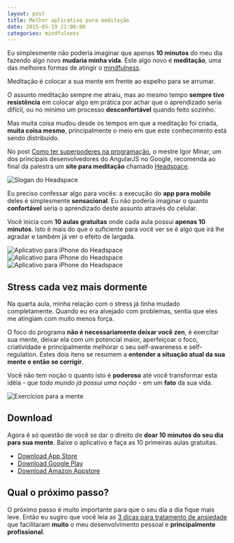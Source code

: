 ```yaml
---
layout: post
title: Melhor aplicativo para meditação
date: 2015-05-19 21:00:00
categories: mindfulness
---
```


Eu simplesmente não poderia imaginar que apenas **10 minutos** do meu dia fazendo algo novo **mudaria minha vida**. Este algo novo é **meditação**, uma das melhores formas de atingir o <a href="/blog/mindfulness/o-que-e-mindfulness/">mindfulness</a>.

<div class="post-impact-1">
    <p>Meditação é colocar a sua mente em frente ao espelho para se arrumar.</p>
</div>

O assunto meditação sempre me atraiu, mas ao mesmo tempo **sempre tive resistência** em colocar algo em prática por achar que o aprendizado seria difícil, ou no mínimo um processo **desconfortável** quando feito sozinho.

Mas muita coisa mudou desde os tempos em que a meditação foi criada, **muita coisa mesmo**, principalmente o meio em que este conhecimento está sendo distribuído.

No post <a href="/blog/mindfulness/como-ter-superpoderes-na-programacao/">Como ter superpoderes na programação</a>, o mestre Igor Minar, um dos principais desenvolvedores do AngularJS no Google, recomenda ao final da palestra um **site para meditação** chamado <a href="https://www.headspace.com/" target="_blank">Headspace</a>.

<div class="post-impact-1">
    <img src="/images/posts/melhor-aplicativo-para-meditacao/headspace-slogan.jpg" title="Slogan do Headspace">
</div>

Eu preciso confessar algo para vocês: a execução do **app para mobile** deles é simplesmente **sensacional**. Eu não poderia imaginar o quanto **confortável** seria o aprendizado deste assunto através do celular.

Você inicia com **10 aulas gratuitas** onde cada aula possui **apenas 10 minutos**. Isto é mais do que o suficiente para você ver se é algo que irá lhe agradar e também já ver o efeito de largada.

<div class="post-impact-1">
    <div class="container-fluid">
        <div class="row">
            <div class="col-xs-4">
                <img src="/images/posts/melhor-aplicativo-para-meditacao/headspace-iphone-app-01.png" title="Aplicativo para iPhone do Headspace" class="shadow-3">
            </div>
            <div class="col-xs-4">
                <img src="/images/posts/melhor-aplicativo-para-meditacao/headspace-iphone-app-02.png" title="Aplicativo para iPhone do Headspace" class="shadow-3">
            </div>
            <div class="col-xs-4">
                <img src="/images/posts/melhor-aplicativo-para-meditacao/headspace-iphone-app-03.png" title="Aplicativo para iPhone do Headspace" class="shadow-3">
            </div>
        </div>
    </div>
</div>


<div class="post-impact-1">
    <h2>Stress cada vez mais dormente</h2>
    <p>Na quarta aula, minha relação com o stress já tinha mudado completamente. Quando eu era alvejado com problemas, sentia que eles me atingiam com muito menos força.</p>
</div>

O foco do programa **não é necessariamente deixar você zen**, é exercitar sua mente, deixar ela com um potencial maior, aperfeiçoar o foco, criatividade e principalmente melhorar o seu self-awareness e self-regulation. Estes dois itens se resumem a **entender a situação atual da sua mente e então se corrigir**.

Você não tem noção o quanto isto é **poderoso** até você transformar esta idéia - *que todo mundo já possui uma noção* - em um **fato** da sua vida.

<div class="post-impact-1">
    <img src="/images/posts/melhor-aplicativo-para-meditacao/headspace-exercicios-para-mente.jpg" title="Exercícios para a mente">
</div>

## Download

Agora é só questão de você se dar o direito de **doar 10 minutos do seu dia para sua mente**. Baixe o aplicativo e faça as 10 primeiras aulas gratuitas.

* <a href="https://itunes.apple.com/app/headspace-on-the-go/id493145008" target="_blank">Download App Store</a>
* <a href="https://play.google.com/store/apps/details?id=com.getsomeheadspace.android&hl" target="_blank">Download Google Play</a>
* <a href="http://www.amazon.co.uk/gp/product/B00HCIW9XO?*Version*=1&*entries*=0" target="_blank">Download Amazon Appstore</a>

## Qual o próximo passo?

O próximo passo é muito importante para que o seu dia a dia fique mais leve. Então eu sugiro que você leia as <a href="/blog/mindfulness/3-dicas-para-tratamento-de-ansiedade/">3 dicas para tratamento de ansiedade</a> que facilitaram **muito** o meu desenvolvimento pessoal e **principalmente profissional**.